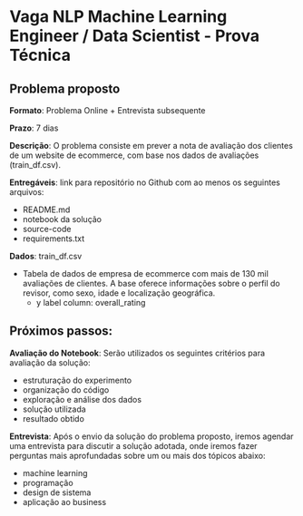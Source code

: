 # Vaga NLP Machine Learning Engineer / Data Scientist - Prova Técnica

## Problema proposto

**Formato**: Problema Online + Entrevista subsequente

**Prazo**: 7 dias

**Descrição**: O problema consiste em prever a nota de avaliação dos clientes de um website de ecommerce, com base nos dados de avaliações (train_df.csv).

**Entregáveis**: link para repositório no Github com ao menos os seguintes arquivos:
- README.md
- notebook da solução
- source-code
- requirements.txt

**Dados**: train_df.csv
- Tabela de dados de empresa de ecommerce com mais de 130 mil avaliações de clientes. A base oferece informações sobre o perfil do revisor, como sexo, idade e localização geográfica.
    - y label column: overall_rating

## Próximos passos:

**Avaliação do Notebook**: Serão utilizados os seguintes critérios para avaliação da solução:
- estruturação do experimento
- organização do código
- exploração e análise dos dados
- solução utilizada
- resultado obtido

**Entrevista**: Após o envio da solução do problema proposto, iremos agendar uma entrevista para discutir a solução adotada, onde iremos fazer perguntas mais aprofundadas sobre um ou mais dos tópicos abaixo:
- machine learning
- programação
- design de sistema
- aplicação ao business

